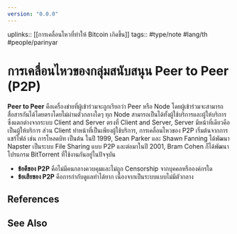 ```yaml
---
version: "0.0.0"
---
```

uplinks:: [[การเคลื่อนไหวที่ทำให้ Bitcoin เกิดขึ้น]]
tags:: #type/note #lang/th #people/parinyar 
# การเคลื่อนไหวของกลุ่มสนับสนุน Peer to Peer (P2P)
**Peer to Peer** คือเครื่องข่ายที่ผู้เข้าร่วมจะถูกเรียกว่า Peer หรือ Node โดยผู้เข้าร่วมจะสามารถสื่อสารกันได้โดยตรงโดยไม่ผ่านตัวกลางใดๆ ทุก Node สามารถเป็นได้ทั้งผู้ใช้บริการและผู้ให้บริการ ซึ่งแตกต่างจากระบบ Client and Server ตรงที่ Client and Server, Server มีหน้าที่เดียวคือเป็นผู้ให้บริการ ส่วน Client ทำหน้าที่เป็นเพียงผู้ใช้บริการ, การเคลื่อนไหวของ P2P เริ่มต้นจากการแชร์ไฟล์ เช่น การโหลดบิท เป็นต้น ในปี 1999, Sean Parker และ Shawn Fanning ได้พัฒนา Napster เป็นระบบ File Sharing แบบ P2P และต่อมาในปี 2001, Bram Cohen ก็ได้พัฒนาโปรแกรม BitTorrent ที่ใช้งานกันอยู่ในปัจจุบัน
- **ข้อดีของ P2P** คือไม่มีคนกลางควบคุมและไม่ถูก Censorship จากบุคคลหรือองค์กรใด
- **ข้อเสียของ P2P** คือการกำกับดูแลทำได้ยาก เนื่องจากเป็นระบบแบบไม่มีตัวกลาง

## References

## See Also
